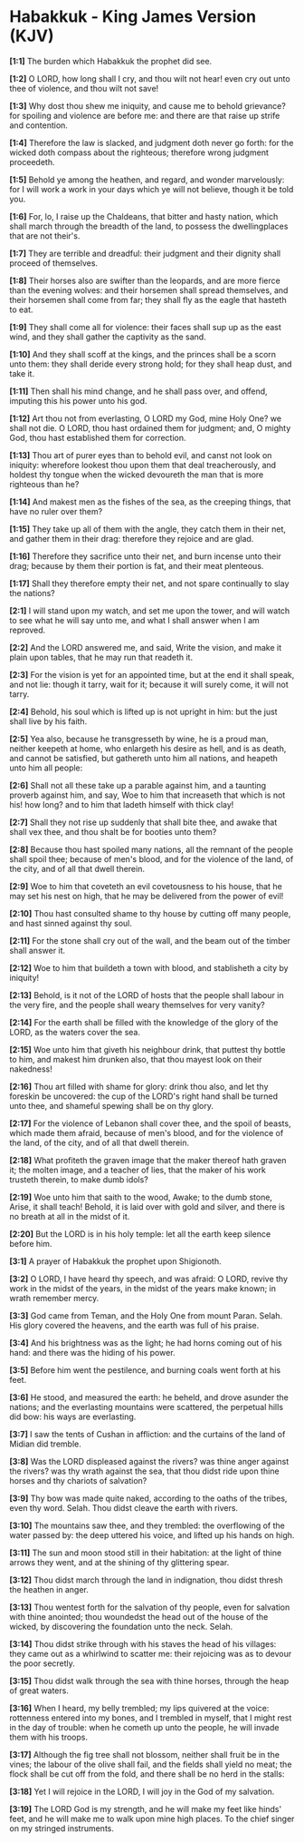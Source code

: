 # Habakkuk - King James Version (KJV)

**[1:1]** The burden which Habakkuk the prophet did see.

**[1:2]** O LORD, how long shall I cry, and thou wilt not hear! even cry out unto thee of violence, and thou wilt not save!

**[1:3]** Why dost thou shew me iniquity, and cause me to behold grievance? for spoiling and violence are before me: and there are that raise up strife and contention.

**[1:4]** Therefore the law is slacked, and judgment doth never go forth: for the wicked doth compass about the righteous; therefore wrong judgment proceedeth.

**[1:5]** Behold ye among the heathen, and regard, and wonder marvelously: for I will work a work in your days which ye will not believe, though it be told you.

**[1:6]** For, lo, I raise up the Chaldeans, that bitter and hasty nation, which shall march through the breadth of the land, to possess the dwellingplaces that are not their's.

**[1:7]** They are terrible and dreadful: their judgment and their dignity shall proceed of themselves.

**[1:8]** Their horses also are swifter than the leopards, and are more fierce than the evening wolves: and their horsemen shall spread themselves, and their horsemen shall come from far; they shall fly as the eagle that hasteth to eat.

**[1:9]** They shall come all for violence: their faces shall sup up as the east wind, and they shall gather the captivity as the sand.

**[1:10]** And they shall scoff at the kings, and the princes shall be a scorn unto them: they shall deride every strong hold; for they shall heap dust, and take it.

**[1:11]** Then shall his mind change, and he shall pass over, and offend, imputing this his power unto his god.

**[1:12]** Art thou not from everlasting, O LORD my God, mine Holy One? we shall not die. O LORD, thou hast ordained them for judgment; and, O mighty God, thou hast established them for correction.

**[1:13]** Thou art of purer eyes than to behold evil, and canst not look on iniquity: wherefore lookest thou upon them that deal treacherously, and holdest thy tongue when the wicked devoureth the man that is more righteous than he?

**[1:14]** And makest men as the fishes of the sea, as the creeping things, that have no ruler over them?

**[1:15]** They take up all of them with the angle, they catch them in their net, and gather them in their drag: therefore they rejoice and are glad.

**[1:16]** Therefore they sacrifice unto their net, and burn incense unto their drag; because by them their portion is fat, and their meat plenteous.

**[1:17]** Shall they therefore empty their net, and not spare continually to slay the nations?

**[2:1]** I will stand upon my watch, and set me upon the tower, and will watch to see what he will say unto me, and what I shall answer when I am reproved.

**[2:2]** And the LORD answered me, and said, Write the vision, and make it plain upon tables, that he may run that readeth it.

**[2:3]** For the vision is yet for an appointed time, but at the end it shall speak, and not lie: though it tarry, wait for it; because it will surely come, it will not tarry.

**[2:4]** Behold, his soul which is lifted up is not upright in him: but the just shall live by his faith.

**[2:5]** Yea also, because he transgresseth by wine, he is a proud man, neither keepeth at home, who enlargeth his desire as hell, and is as death, and cannot be satisfied, but gathereth unto him all nations, and heapeth unto him all people:

**[2:6]** Shall not all these take up a parable against him, and a taunting proverb against him, and say, Woe to him that increaseth that which is not his! how long? and to him that ladeth himself with thick clay!

**[2:7]** Shall they not rise up suddenly that shall bite thee, and awake that shall vex thee, and thou shalt be for booties unto them?

**[2:8]** Because thou hast spoiled many nations, all the remnant of the people shall spoil thee; because of men's blood, and for the violence of the land, of the city, and of all that dwell therein.

**[2:9]** Woe to him that coveteth an evil covetousness to his house, that he may set his nest on high, that he may be delivered from the power of evil!

**[2:10]** Thou hast consulted shame to thy house by cutting off many people, and hast sinned against thy soul.

**[2:11]** For the stone shall cry out of the wall, and the beam out of the timber shall answer it.

**[2:12]** Woe to him that buildeth a town with blood, and stablisheth a city by iniquity!

**[2:13]** Behold, is it not of the LORD of hosts that the people shall labour in the very fire, and the people shall weary themselves for very vanity?

**[2:14]** For the earth shall be filled with the knowledge of the glory of the LORD, as the waters cover the sea.

**[2:15]** Woe unto him that giveth his neighbour drink, that puttest thy bottle to him, and makest him drunken also, that thou mayest look on their nakedness!

**[2:16]** Thou art filled with shame for glory: drink thou also, and let thy foreskin be uncovered: the cup of the LORD's right hand shall be turned unto thee, and shameful spewing shall be on thy glory.

**[2:17]** For the violence of Lebanon shall cover thee, and the spoil of beasts, which made them afraid, because of men's blood, and for the violence of the land, of the city, and of all that dwell therein.

**[2:18]** What profiteth the graven image that the maker thereof hath graven it; the molten image, and a teacher of lies, that the maker of his work trusteth therein, to make dumb idols?

**[2:19]** Woe unto him that saith to the wood, Awake; to the dumb stone, Arise, it shall teach! Behold, it is laid over with gold and silver, and there is no breath at all in the midst of it.

**[2:20]** But the LORD is in his holy temple: let all the earth keep silence before him.

**[3:1]** A prayer of Habakkuk the prophet upon Shigionoth.

**[3:2]** O LORD, I have heard thy speech, and was afraid: O LORD, revive thy work in the midst of the years, in the midst of the years make known; in wrath remember mercy.

**[3:3]** God came from Teman, and the Holy One from mount Paran. Selah. His glory covered the heavens, and the earth was full of his praise.

**[3:4]** And his brightness was as the light; he had horns coming out of his hand: and there was the hiding of his power.

**[3:5]** Before him went the pestilence, and burning coals went forth at his feet.

**[3:6]** He stood, and measured the earth: he beheld, and drove asunder the nations; and the everlasting mountains were scattered, the perpetual hills did bow: his ways are everlasting.

**[3:7]** I saw the tents of Cushan in affliction: and the curtains of the land of Midian did tremble.

**[3:8]** Was the LORD displeased against the rivers? was thine anger against the rivers? was thy wrath against the sea, that thou didst ride upon thine horses and thy chariots of salvation?

**[3:9]** Thy bow was made quite naked, according to the oaths of the tribes, even thy word. Selah. Thou didst cleave the earth with rivers.

**[3:10]** The mountains saw thee, and they trembled: the overflowing of the water passed by: the deep uttered his voice, and lifted up his hands on high.

**[3:11]** The sun and moon stood still in their habitation: at the light of thine arrows they went, and at the shining of thy glittering spear.

**[3:12]** Thou didst march through the land in indignation, thou didst thresh the heathen in anger.

**[3:13]** Thou wentest forth for the salvation of thy people, even for salvation with thine anointed; thou woundedst the head out of the house of the wicked, by discovering the foundation unto the neck. Selah.

**[3:14]** Thou didst strike through with his staves the head of his villages: they came out as a whirlwind to scatter me: their rejoicing was as to devour the poor secretly.

**[3:15]** Thou didst walk through the sea with thine horses, through the heap of great waters.

**[3:16]** When I heard, my belly trembled; my lips quivered at the voice: rottenness entered into my bones, and I trembled in myself, that I might rest in the day of trouble: when he cometh up unto the people, he will invade them with his troops.

**[3:17]** Although the fig tree shall not blossom, neither shall fruit be in the vines; the labour of the olive shall fail, and the fields shall yield no meat; the flock shall be cut off from the fold, and there shall be no herd in the stalls:

**[3:18]** Yet I will rejoice in the LORD, I will joy in the God of my salvation.

**[3:19]** The LORD God is my strength, and he will make my feet like hinds' feet, and he will make me to walk upon mine high places. To the chief singer on my stringed instruments.
